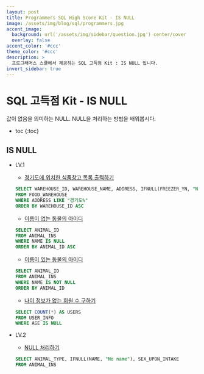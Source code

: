 ```yaml
---
layout: post
title: Programmers SQL High Score Kit - IS NULL
image: /assets/img/blog/sql/programmers.jpg
accent_image: 
  background: url('/assets/img/sidebar/question.jpg') center/cover
  overlay: false
accent_color: '#ccc'
theme_color: '#ccc'
description: >
  프로그래머스 스쿨에서 제공하는 SQL 고득점 Kit : IS NULL 입니다. 
invert_sidebar: true
---
```


# SQL 고득점 Kit - IS NULL

값이 없음을 의미하는 NULL. NULL을 처리하는 방법을 배워봅시다.

* toc
{:toc}


## IS NULL

- LV.1
    - [경기도에 위치한 식품창고 목록 출력하기](https://school.programmers.co.kr/learn/courses/30/lessons/131114)
    ```sql
    SELECT WAREHOUSE_ID, WAREHOUSE_NAME, ADDRESS, IFNULL(FREEZER_YN, "N") AS FREEZER_YN
    FROM FOOD_WAREHOUSE
    WHERE ADDRESS LIKE "경기도%"
    ORDER BY WAREHOUSE_ID ASC
    ```
    - [이름이 없는 동물의 아이디](https://school.programmers.co.kr/learn/courses/30/lessons/59039)
    ```sql
    SELECT ANIMAL_ID
    FROM ANIMAL_INS
    WHERE NAME IS NULL
    ORDER BY ANIMAL_ID ASC
    ```
    - [이름이 있는 동물의 아이디](https://school.programmers.co.kr/learn/courses/30/lessons/59407)
    ```sql
    SELECT ANIMAL_ID
    FROM ANIMAL_INS
    WHERE NAME IS NOT NULL
    ORDER BY ANIMAL_ID
    ```
    - [나이 정보가 없는 회원 수 구하기](https://school.programmers.co.kr/learn/courses/30/lessons/131528)
    ```sql
    SELECT COUNT(*) AS USERS
    FROM USER_INFO
    WHERE AGE IS NULL
    ```

- LV.2
    - [NULL 처리하기](https://school.programmers.co.kr/learn/courses/30/lessons/59410)
    ```sql
    SELECT ANIMAL_TYPE, IFNULL(NAME, "No name"), SEX_UPON_INTAKE
    FROM ANIMAL_INS
    ```
